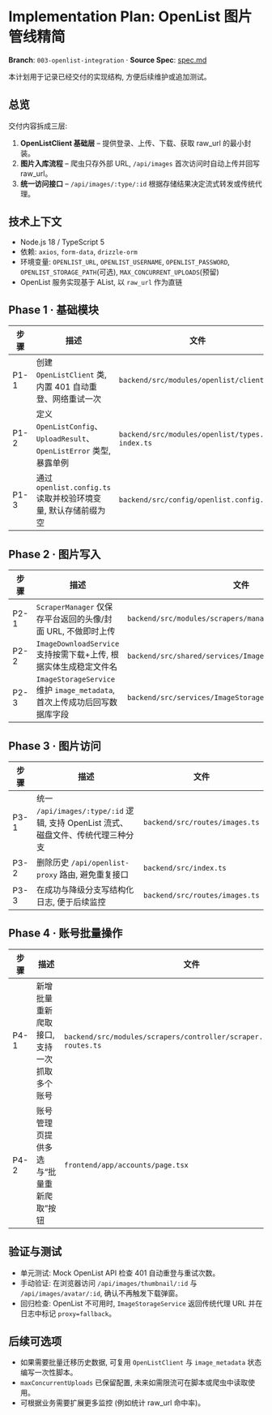 # Implementation Plan: OpenList 图片管线精简

**Branch**: `003-openlist-integration`  ·  **Source Spec**: [spec.md](./spec.md)

本计划用于记录已经交付的实现结构, 方便后续维护或追加测试。

## 总览

交付内容拆成三层:

1. **OpenListClient 基础层** – 提供登录、上传、下载、获取 raw_url 的最小封装。
2. **图片入库流程** – 爬虫只存外部 URL, `/api/images` 首次访问时自动上传并回写 raw_url。
3. **统一访问接口** – `/api/images/:type/:id` 根据存储结果决定流式转发或传统代理。

## 技术上下文

- Node.js 18 / TypeScript 5
- 依赖: `axios`, `form-data`, `drizzle-orm`
- 环境变量: `OPENLIST_URL`, `OPENLIST_USERNAME`, `OPENLIST_PASSWORD`, `OPENLIST_STORAGE_PATH`(可选), `MAX_CONCURRENT_UPLOADS`(预留)
- OpenList 服务实现基于 AList, 以 `raw_url` 作为直链

## Phase 1 · 基础模块

| 步骤 | 描述 | 文件 |
| --- | --- | --- |
| P1-1 | 创建 `OpenListClient` 类, 内置 401 自动重登、网络重试一次 | `backend/src/modules/openlist/client.ts` |
| P1-2 | 定义 `OpenListConfig`、`UploadResult`、`OpenListError` 类型, 暴露单例 | `backend/src/modules/openlist/types.ts`, `index.ts` |
| P1-3 | 通过 `openlist.config.ts` 读取并校验环境变量, 默认存储前缀为空 | `backend/src/config/openlist.config.ts` |

## Phase 2 · 图片写入

| 步骤 | 描述 | 文件 |
| --- | --- | --- |
| P2-1 | `ScraperManager` 仅保存平台返回的头像/封面 URL, 不做即时上传 | `backend/src/modules/scrapers/manager/scraper.manager.ts` |
| P2-2 | `ImageDownloadService` 支持按需下载+上传, 根据实体生成稳定文件名 | `backend/src/shared/services/ImageDownloadService.ts` |
| P2-3 | `ImageStorageService` 维护 `image_metadata`, 首次上传成功后回写数据库字段 | `backend/src/services/ImageStorageService.ts` |

## Phase 3 · 图片访问

| 步骤 | 描述 | 文件 |
| --- | --- | --- |
| P3-1 | 统一 `/api/images/:type/:id` 逻辑, 支持 OpenList 流式、磁盘文件、传统代理三种分支 | `backend/src/routes/images.ts` |
| P3-2 | 删除历史 `/api/openlist-proxy` 路由, 避免重复接口 | `backend/src/index.ts` |
| P3-3 | 在成功与降级分支写结构化日志, 便于后续监控 | `backend/src/routes/images.ts` |

## Phase 4 · 账号批量操作

| 步骤 | 描述 | 文件 |
| --- | --- | --- |
| P4-1 | 新增批量重新爬取接口, 支持一次抓取多个账号 | `backend/src/modules/scrapers/controller/scraper.controller.ts`, ` routes.ts` |
| P4-2 | 账号管理页提供多选与“批量重新爬取”按钮 | `frontend/app/accounts/page.tsx` |

## 验证与测试

- 单元测试: Mock OpenList API 检查 401 自动重登与重试次数。
- 手动验证: 在浏览器访问 `/api/images/thumbnail/:id` 与 `/api/images/avatar/:id`, 确认不再触发下载弹窗。
- 回归检查: OpenList 不可用时, `ImageStorageService` 返回传统代理 URL 并在日志中标记 `proxy=fallback`。

## 后续可选项

- 如果需要批量迁移历史数据, 可复用 `OpenListClient` 与 `image_metadata` 状态编写一次性脚本。
- `maxConcurrentUploads` 已保留配置, 未来如需限流可在脚本或爬虫中读取使用。
- 可根据业务需要扩展更多监控 (例如统计 raw_url 命中率)。

